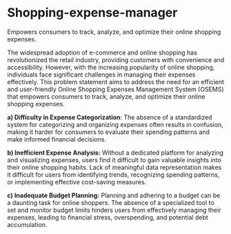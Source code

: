 # Shopping-expense-manager
Empowers consumers to track, analyze, and optimize their online shopping expenses.

The widespread adoption of e-commerce and online shopping has revolutionized the retail industry, providing customers with convenience and accessibility. However, with the increasing popularity of online shopping, individuals face significant challenges in managing their expenses effectively. This problem statement aims to address the need for an efficient and user-friendly Online Shopping Expenses Management System (OSEMS) that empowers consumers to track, analyze, and optimize their online shopping expenses.


**a) Difficulty in Expense Categorization**: The absence of a standardized system for categorizing and organizing expenses often results in confusion, making it harder for consumers to evaluate their spending patterns and make informed financial decisions.

**b) Inefficient Expense Analysis:** Without a dedicated platform for analyzing and visualizing expenses, users find it difficult to gain valuable insights into their online shopping habits. Lack of meaningful data representation makes it difficult for users from identifying trends, recognizing spending patterns, or implementing effective cost-saving measures.

**c) Inadequate Budget Planning:** Planning and adhering to a budget can be a daunting task for online shoppers. The absence of a specialized tool to set and monitor budget limits hinders users from effectively managing their expenses, leading to financial stress, overspending, and potential debt accumulation.
